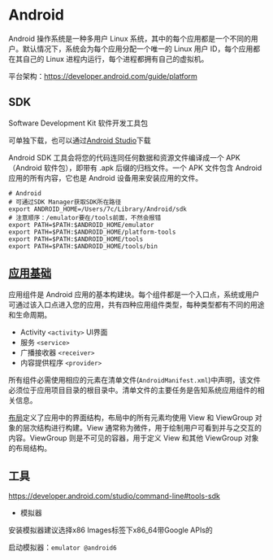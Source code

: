 # Android

Android 操作系统是一种多用户 Linux 系统，其中的每个应用都是一个不同的用户。默认情况下，系统会为每个应用分配一个唯一的 Linux 用户 ID，每个应用都在其自己的 Linux 进程内运行，每个进程都拥有自己的虚拟机。

平台架构：<https://developer.android.com/guide/platform>

## SDK

Software Development Kit 软件开发工具包

可单独下载，也可以通过[Android Studio](https://developer.android.google.cn/studio/intro)下载

Android SDK 工具会将您的代码连同任何数据和资源文件编译成一个 APK（Android 软件包），即带有 .apk 后缀的归档文件。一个 APK 文件包含 Android 应用的所有内容，它也是 Android 设备用来安装应用的文件。

```shell
# Android
# 可通过SDK Manager获取SDK所在路径
export ANDROID_HOME=/Users/7c/Library/Android/sdk
# 注意顺序：/emulator要在/tools前面，不然会报错
export PATH=$PATH:$ANDROID_HOME/emulator
export PATH=$PATH:$ANDROID_HOME/platform-tools
export PATH=$PATH:$ANDROID_HOME/tools
export PATH=$PATH:$ANDROID_HOME/tools/bin
```

## [应用基础](https://developer.android.com/guide/components/fundamentals)

应用组件是 Android 应用的基本构建块。每个组件都是一个入口点，系统或用户可通过该入口点进入您的应用，共有四种应用组件类型，每种类型都有不同的用途和生命周期。

- Activity `<activity>` UI界面
- 服务 `<service>`
- 广播接收器 `<receiver>`
- 内容提供程序 `<provider>`

所有组件必需使用相应的元素在清单文件(`AndroidManifest.xml`)中声明，该文件必须位于应用项目目录的根目录中。清单文件的主要任务是告知系统应用组件的相关信息。

[布局](https://developer.android.com/guide/topics/ui/declaring-layout)定义了应用中的界面结构，布局中的所有元素均使用 View 和 ViewGroup 对象的层次结构进行构建。View 通常称为微件，用于绘制用户可看到并与之交互的内容。ViewGroup 则是不可见的容器，用于定义 View 和其他 ViewGroup 对象的布局结构。

## 工具

<https://developer.android.com/studio/command-line#tools-sdk>

- 模拟器

安装模拟器建议选择x86 Images标签下x86_64带Google APIs的

启动模拟器：`emulator @android6`
